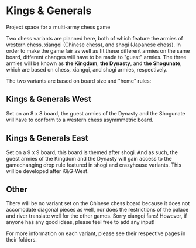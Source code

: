 # Kings & Generals
Project space for a multi-army chess game

Two chess variants are planned here, both of which feature the armies of western chess, xiangqi (Chinese chess), and shogi (Japanese chess). In order to make the game fair as well as fit these different armies on the same board, different changes will have to be made to "guest" armies. The three armies will be known as **the Kingdom**, **the Dynasty**, and **the Shogunate**, which are based on chess, xiangqi, and shogi armies, respectively.

The two variants are based on board size and "home" rules:

## Kings & Generals West

Set on an 8 x 8 board, the guest armies of the Dynasty and the Shogunate will have to conform to a western chess asymmmetric board.

## Kings & Generals East

Set on a 9 x 9 board, this board is themed after shogi. And as such, the guest armies of the Kingdom and the Dynasty will gain access to the gamechanging drop rule featured in shogi and crazyhouse variants. This will be developed after K&G-West.

## Other
There will be no variant set on the Chinese chess board because it does not accomodate diagonal pieces as well, nor does the restrictions of the palace and river translate well for the other games. Sorry xiangqi fans! However, if anyone has any good ideas, please feel free to add any input!

For more information on each variant, please see their respective pages in their folders.
